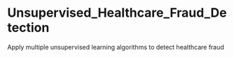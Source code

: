 # Unsupervised_Healthcare_Fraud_Detection
Apply multiple unsupervised learning algorithms to detect healthcare fraud
